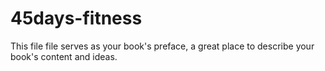 45days-fitness
=======

This file file serves as your book's preface, a great place to describe your book's content and ideas.
